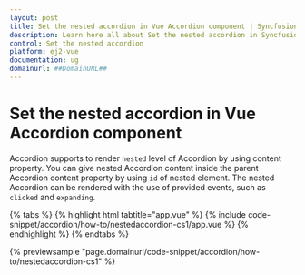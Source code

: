 ```yaml
---
layout: post
title: Set the nested accordion in Vue Accordion component | Syncfusion
description: Learn here all about Set the nested accordion in Syncfusion Vue Accordion component of Syncfusion Essential JS 2 and more.
control: Set the nested accordion 
platform: ej2-vue
documentation: ug
domainurl: ##DomainURL##
---
```


# Set the nested accordion in Vue Accordion component

Accordion supports to render `nested` level of Accordion by using content property. You can give nested Accordion content inside the parent
Accordion content property by using `id` of nested element. The nested Accordion can be rendered with the use of provided events, such as `clicked` and `expanding`.

{% tabs %}
{% highlight html tabtitle="app.vue" %}
{% include code-snippet/accordion/how-to/nestedaccordion-cs1/app.vue %}
{% endhighlight %}
{% endtabs %}
        
{% previewsample "page.domainurl/code-snippet/accordion/how-to/nestedaccordion-cs1" %}